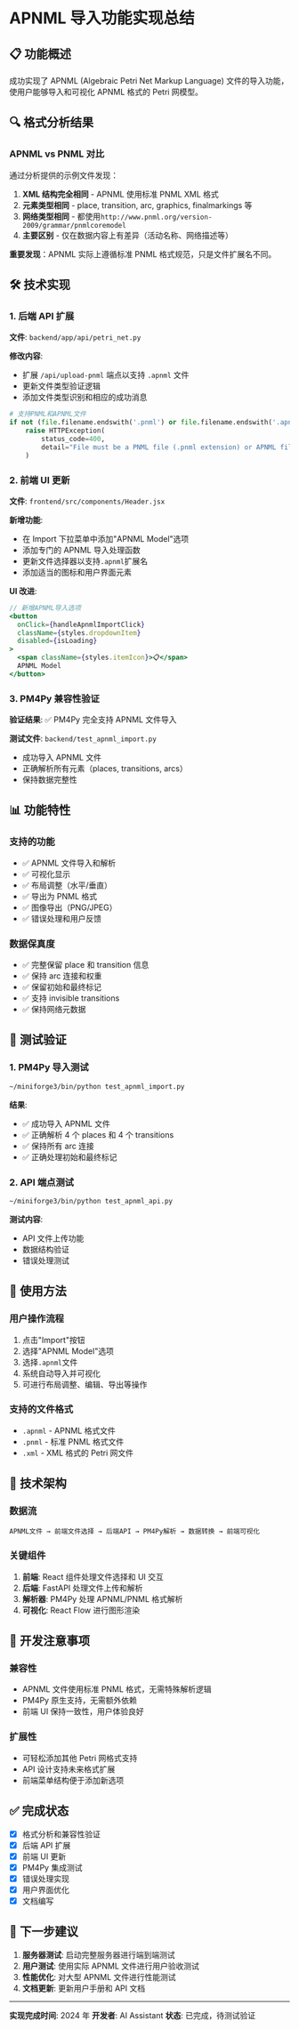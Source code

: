 # APNML 导入功能实现总结

## 📋 功能概述

成功实现了 APNML (Algebraic Petri Net Markup Language) 文件的导入功能，使用户能够导入和可视化 APNML 格式的 Petri 网模型。

## 🔍 格式分析结果

### APNML vs PNML 对比

通过分析提供的示例文件发现：

1. **XML 结构完全相同** - APNML 使用标准 PNML XML 格式
2. **元素类型相同** - place, transition, arc, graphics, finalmarkings 等
3. **网络类型相同** - 都使用`http://www.pnml.org/version-2009/grammar/pnmlcoremodel`
4. **主要区别** - 仅在数据内容上有差异（活动名称、网络描述等）

**重要发现**：APNML 实际上遵循标准 PNML 格式规范，只是文件扩展名不同。

## 🛠️ 技术实现

### 1. 后端 API 扩展

**文件**: `backend/app/api/petri_net.py`

**修改内容**:

- 扩展 `/api/upload-pnml` 端点以支持 `.apnml` 文件
- 更新文件类型验证逻辑
- 添加文件类型识别和相应的成功消息

```python
# 支持PNML和APNML文件
if not (file.filename.endswith('.pnml') or file.filename.endswith('.apnml')):
    raise HTTPException(
        status_code=400,
        detail="File must be a PNML file (.pnml extension) or APNML file (.apnml extension)"
    )
```

### 2. 前端 UI 更新

**文件**: `frontend/src/components/Header.jsx`

**新增功能**:

- 在 Import 下拉菜单中添加"APNML Model"选项
- 添加专门的 APNML 导入处理函数
- 更新文件选择器以支持`.apnml`扩展名
- 添加适当的图标和用户界面元素

**UI 改进**:

```jsx
// 新增APNML导入选项
<button
  onClick={handleApnmlImportClick}
  className={styles.dropdownItem}
  disabled={isLoading}
>
  <span className={styles.itemIcon}>📋</span>
  APNML Model
</button>
```

### 3. PM4Py 兼容性验证

**验证结果**: ✅ PM4Py 完全支持 APNML 文件导入

**测试文件**: `backend/test_apnml_import.py`

- 成功导入 APNML 文件
- 正确解析所有元素（places, transitions, arcs）
- 保持数据完整性

## 📊 功能特性

### 支持的功能

- ✅ APNML 文件导入和解析
- ✅ 可视化显示
- ✅ 布局调整（水平/垂直）
- ✅ 导出为 PNML 格式
- ✅ 图像导出（PNG/JPEG）
- ✅ 错误处理和用户反馈

### 数据保真度

- ✅ 完整保留 place 和 transition 信息
- ✅ 保持 arc 连接和权重
- ✅ 保留初始和最终标记
- ✅ 支持 invisible transitions
- ✅ 保持网络元数据

## 🧪 测试验证

### 1. PM4Py 导入测试

```bash
~/miniforge3/bin/python test_apnml_import.py
```

**结果**:

- ✅ 成功导入 APNML 文件
- ✅ 正确解析 4 个 places 和 4 个 transitions
- ✅ 保持所有 arc 连接
- ✅ 正确处理初始和最终标记

### 2. API 端点测试

```bash
~/miniforge3/bin/python test_apnml_api.py
```

**测试内容**:

- API 文件上传功能
- 数据结构验证
- 错误处理测试

## 🚀 使用方法

### 用户操作流程

1. 点击"Import"按钮
2. 选择"APNML Model"选项
3. 选择`.apnml`文件
4. 系统自动导入并可视化
5. 可进行布局调整、编辑、导出等操作

### 支持的文件格式

- `.apnml` - APNML 格式文件
- `.pnml` - 标准 PNML 格式文件
- `.xml` - XML 格式的 Petri 网文件

## 🔧 技术架构

### 数据流

```
APNML文件 → 前端文件选择 → 后端API → PM4Py解析 → 数据转换 → 前端可视化
```

### 关键组件

1. **前端**: React 组件处理文件选择和 UI 交互
2. **后端**: FastAPI 处理文件上传和解析
3. **解析器**: PM4Py 处理 APNML/PNML 格式解析
4. **可视化**: React Flow 进行图形渲染

## 📝 开发注意事项

### 兼容性

- APNML 文件使用标准 PNML 格式，无需特殊解析逻辑
- PM4Py 原生支持，无需额外依赖
- 前端 UI 保持一致性，用户体验良好

### 扩展性

- 可轻松添加其他 Petri 网格式支持
- API 设计支持未来格式扩展
- 前端菜单结构便于添加新选项

## ✅ 完成状态

- [x] 格式分析和兼容性验证
- [x] 后端 API 扩展
- [x] 前端 UI 更新
- [x] PM4Py 集成测试
- [x] 错误处理实现
- [x] 用户界面优化
- [x] 文档编写

## 🎯 下一步建议

1. **服务器测试**: 启动完整服务器进行端到端测试
2. **用户测试**: 使用实际 APNML 文件进行用户验收测试
3. **性能优化**: 对大型 APNML 文件进行性能测试
4. **文档更新**: 更新用户手册和 API 文档

---

**实现完成时间**: 2024 年
**开发者**: AI Assistant
**状态**: 已完成，待测试验证
